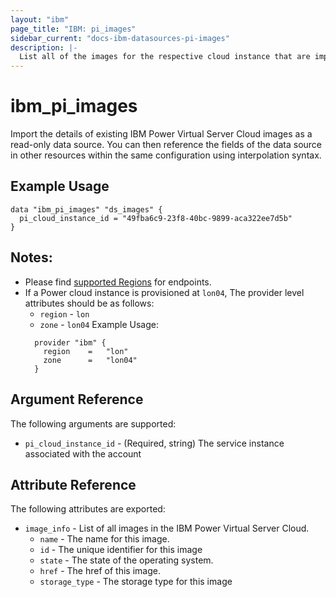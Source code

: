 ```yaml
---
layout: "ibm"
page_title: "IBM: pi_images"
sidebar_current: "docs-ibm-datasources-pi-images"
description: |-
  List all of the images for the respective cloud instance that are imported  from catalog by the user
---
```


# ibm\_pi_images

Import the details of existing IBM Power Virtual Server Cloud images as a read-only data source. You can then reference the fields of the data source in other resources within the same configuration using interpolation syntax.

## Example Usage

```hcl
data "ibm_pi_images" "ds_images" {
  pi_cloud_instance_id = "49fba6c9-23f8-40bc-9899-aca322ee7d5b"
}
```
## Notes:
* Please find [supported Regions](https://cloud.ibm.com/apidocs/power-cloud#endpoint) for endpoints.
* If a Power cloud instance is provisioned at `lon04`, The provider level attributes should be as follows:
  * `region` - `lon`
  * `zone` - `lon04`
  Example Usage:
  ```hcl
    provider "ibm" {
      region    =   "lon"
      zone      =   "lon04"
    }
  ```
## Argument Reference
The following arguments are supported:

* `pi_cloud_instance_id` - (Required, string) The service instance associated with the account

## Attribute Reference

The following attributes are exported:

* `image_info` - List of all images in the IBM Power Virtual Server Cloud.
  * `name` - The name for this image.
  * `id` - The unique identifier for this image
  * `state` - The state of the operating system.
  * `href` - The href  of this image.
  * `storage_type` - The storage type for this image
